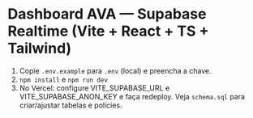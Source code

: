 # Dashboard AVA — Supabase Realtime (Vite + React + TS + Tailwind)
1) Copie `.env.example` para `.env` (local) e preencha a chave.
2) `npm install` e `npm run dev`
3) No Vercel: configure VITE_SUPABASE_URL e VITE_SUPABASE_ANON_KEY e faça redeploy.
Veja `schema.sql` para criar/ajustar tabelas e policies.
